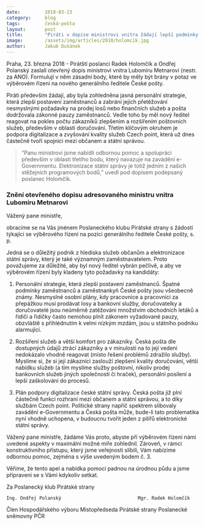 ```yaml
---
date:         2018-03-23
category:     blog
tags:         česká-pošta
layout:       post
title:        "Piráti v dopise ministrovi vnitra žádají lepší podmínky pro zaměstnance pošty"
image:        /assets/img/articles/2018/holomcik.jpg
author:       Jakub Dušánek
---
```



Praha, 23. března 2018 - Pirátští poslanci Radek Holomčík a Ondřej Polanský zaslali otevřený dopis ministrovi vnitra Lubomíru Metnarovi (nestr. za ANO). Formulují v něm zásadní body, které by měly být brány v potaz ve výběrovém řízení na nového generálního ředitele České pošty. 

Piráti především žádají, aby byla zohledněna jasná personální strategie, která zlepší postavení zaměstnanců a zabrání jejich přetěžování nesmyslnými požadavky na prodej losů nebo finančních služeb a pošta dodržovala zákonné pauzy zaměstnanců. Vedle toho by měl nový ředitel reagovat na pokles počtu zákazníků zlepšením a rozšířením poštovních služeb, především v oblasti doručování. Třetím klíčovým okruhem je podpora digitalizace a zvyšování kvality služeb Czech point, která už dnes částečně tvoří spojnici mezi občanem a státní správou. 

> “Panu ministrovi jsme nabídli odbornou pomoc a spolupráci především v oblasti třetího bodu, který navazuje na zavádění e-Governmentu. Elektronizace státní správy je totiž jedním z našich stěžejních programových bodů,” uvedl pod dopisem podepsaný poslanec Holomčík.


### Znění otevřeného dopisu adresovaného ministru vnitra Lubomíru Metnarovi

Vážený pane ministře,

obracíme se na Vás jménem Poslaneckého klubu Pirátské strany s žádostí týkající se výběrového řízení na pozici generálního ředitele České pošty, s. p. 

Jedná se o důležitý podnik z hlediska služeb občanům a elektronizace státní správy, který je také významným zaměstnavatelem. Proto považujeme za důležité, aby byl nový ředitel vybrán pečlivě, a aby ve výběrovém řízení byly kladeny tyto požadavky na kandidáty:

1.	Personální strategie, která zlepší postavení zaměstnanců. Špatné podmínky zaměstnanců a zaměstnankyň České pošty jsou všeobecně známy. Nesmyslné osobní plány, kdy pracovnice a pracovníci za přepážkou musí prodávat losy a bankovní služby, doručovatelky a doručovatelé jsou neúměrně zatěžováni množstvím obchodních letáků a řidiči a řidičky často nemohou plnit zákonem vyžadované pauzy, obzvláště s přihlédnutím k velmi nízkým mzdám, jsou u státního podniku alarmující.

2.	Rozšíření služeb a větší komfort pro zákazníky. Česká pošta dle dostupných údajů ztrácí zákazníky a v minulosti na to její vedení nedokázalo vhodně reagovat (místo řešení problémů zdražilo služby). Myslíme si, že si její zákazníci zaslouží zlepšení kvality doručování, větší nabídku služeb (a tím myslíme služby poštovní, nikoliv prodej bankovních služeb jiných společností či hraček), personální posílení a lepší zaškolování do procesů.

3.	Plán podpory digitalizace české státní správy. Česká pošta již plní částečně funkci rozhraní mezi občanem a státní správou, a to díky službám Czech point. Politické strany napříč spektrem slibovaly zavádění e-Governmentu a Česká pošta může, bude-li tato problematika nyní vhodně uchopena, v budoucnu tvořit jeden z pilířů elektronické státní správy.

Vážený pane ministře, žádáme Vás proto, abyste při výběrovém řízení námi uvedené aspekty v maximální možné míře zohlednil. Zároveň, v rámci konstruktivního přístupu, který jsme veřejnosti slíbili, Vám nabízíme odbornou pomoc, zejména s výše uvedeným bodem č. 3.

Věříme, že tento apel a nabídka pomoci padnou na úrodnou půdu a jsme připraveni se s Vámi kdykoliv setkat.

Za Poslanecký klub Pirátské strany


    Ing. Ondřej Polanský					        Mgr. Radek Holomčík
Člen Hospodářského výboru					    Místopředseda Pirátské strany
Poslanecké sněmovny PČR
